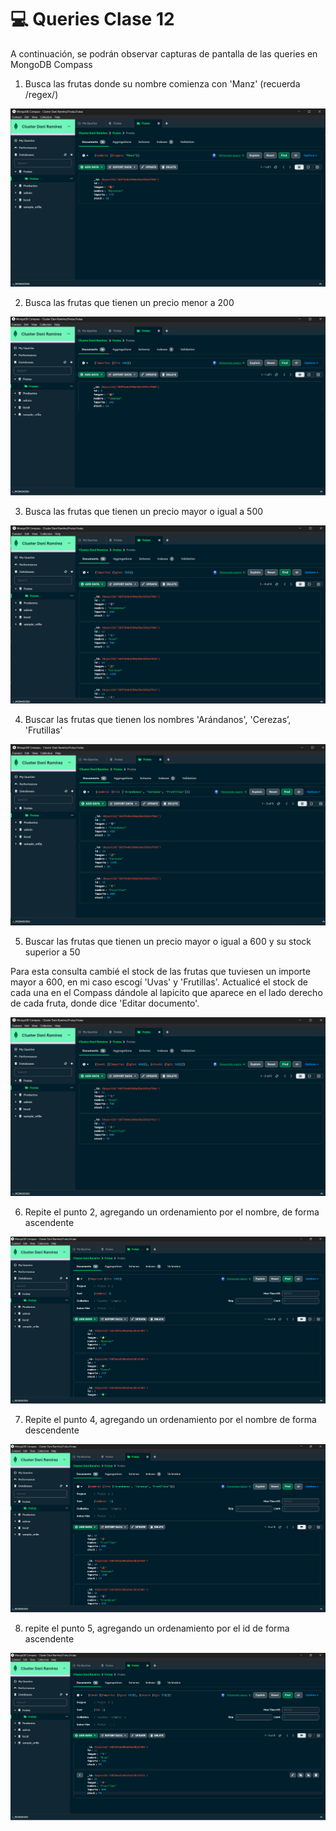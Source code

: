 # 💻 Queries Clase 12 

A continuación, se podrán observar capturas de pantalla de las queries en MongoDB Compass

1. Busca las frutas donde su nombre comienza con 'Manz' (recuerda /regex/)

<p align="center"> 
  <img src="query1.png" alt="Query 1"/>
</p>

2. Busca las frutas que tienen un precio menor a 200

<p align="center"> 
  <img src="query2.png" alt="Query 2"/>
</p>

3. Busca las frutas que tienen un precio mayor o igual a 500

<p align="center"> 
  <img src="query3.png" alt="Query 3"/>
</p>

4. Buscar las frutas que tienen los nombres 'Arándanos', 'Cerezas’, 'Frutillas’

<p align="center"> 
  <img src="query4.png" alt="Query 4"/>
</p>

5. Buscar las frutas que tienen un precio mayor o igual a 600 y su stock superior a 50

Para esta consulta cambié el stock de las frutas que tuviesen un importe mayor a 600, en mi caso escogí 'Uvas' y 'Frutillas'. Actualicé el stock de cada una en el Compass dándole al lapicito que aparece en el lado derecho de cada fruta, donde dice 'Editar documento'.

<p align="center"> 
  <img src="query5.png" alt="Query 5"/>
</p>

6. Repite el punto 2, agregando un ordenamiento por el nombre, de forma ascendente

<p align="center"> 
  <img src="query6.png" alt="Query 6"/>
</p>

7. Repite el punto 4, agregando un ordenamiento por el nombre de forma descendente

<p align="center"> 
  <img src="query7.png" alt="Query 7"/>
</p>

8. repite el punto 5, agregando un ordenamiento por el id de forma ascendente

<p align="center"> 
  <img src="query8.png" alt="Query 8"/>
</p>